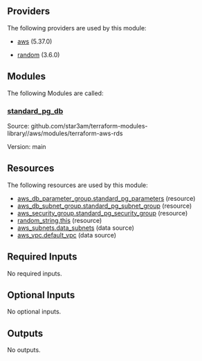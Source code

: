 ## Providers

The following providers are used by this module:

- <a name="provider_aws"></a> [aws](#provider_aws) (5.37.0)

- <a name="provider_random"></a> [random](#provider_random) (3.6.0)

## Modules

The following Modules are called:

### <a name="module_standard_pg_db"></a> [standard_pg_db](#module_standard_pg_db)

Source: github.com/star3am/terraform-modules-library//aws/modules/terraform-aws-rds

Version: main

## Resources

The following resources are used by this module:

- [aws_db_parameter_group.standard_pg_parameters](https://registry.terraform.io/providers/hashicorp/aws/latest/docs/resources/db_parameter_group) (resource)
- [aws_db_subnet_group.standard_pg_subnet_group](https://registry.terraform.io/providers/hashicorp/aws/latest/docs/resources/db_subnet_group) (resource)
- [aws_security_group.standard_pg_security_group](https://registry.terraform.io/providers/hashicorp/aws/latest/docs/resources/security_group) (resource)
- [random_string.this](https://registry.terraform.io/providers/hashicorp/random/latest/docs/resources/string) (resource)
- [aws_subnets.data_subnets](https://registry.terraform.io/providers/hashicorp/aws/latest/docs/data-sources/subnets) (data source)
- [aws_vpc.default_vpc](https://registry.terraform.io/providers/hashicorp/aws/latest/docs/data-sources/vpc) (data source)

## Required Inputs

No required inputs.

## Optional Inputs

No optional inputs.

## Outputs

No outputs.
